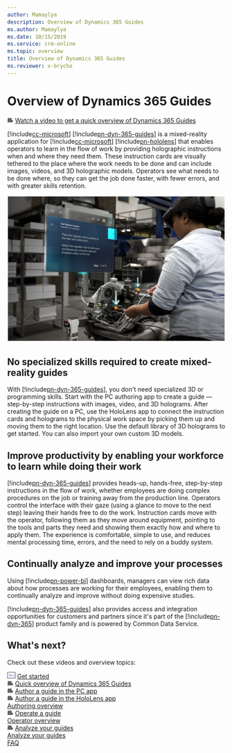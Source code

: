 ```yaml
---
author: Mamaylya
description: Overview of Dynamics 365 Guides
ms.author: Mamaylya
ms.date: 10/15/2019
ms.service: crm-online
ms.topic: overview
title: Overview of Dynamics 365 Guides
ms.reviewer: v-brycho
---
```


# Overview of Dynamics 365 Guides

![Video camera graphic](media/video-camera.PNG "Video camera graphic") [Watch a video to get a quick overview of Dynamics 365 Guides](https://aka.ms/guidesoverview)

[!include[cc-microsoft](../includes/cc-microsoft.md)] [!include[pn-dyn-365-guides](../includes/pn-dyn-365-guides.md)] is a mixed-reality application for [!include[cc-microsoft](../includes/cc-microsoft.md)] [!include[pn-hololens](../includes/pn-hololens.md)] that enables operators to learn in the flow of work by providing holographic instructions when and where they need them. These instruction cards are visually tethered to the place where the work needs to be done and can include images, videos, and 3D holographic models. Operators see what needs to be done where, so they can get the job done faster, with fewer errors, and with greater skills retention. 

![Person using Dynamics 365 Guides while working on a truck engine](media/woman-at-work.PNG "Person using Dynamics 365 Guides while working on a truck engine") 

## No specialized skills required to create mixed-reality guides

With [!include[pn-dyn-365-guides](../includes/pn-dyn-365-guides.md)], you don't need specialized 3D or programming skills. Start with the PC authoring app to create a guide — step-by-step instructions with images, video, and 3D holograms. After creating the guide on a PC, use the HoloLens app to connect the instruction cards and holograms to the physical work space by picking them up and moving them to the right location. Use the default library of 3D holograms to get started. You can also import your own custom 3D models.   

## Improve productivity by enabling your workforce to learn while doing their work

[!include[pn-dyn-365-guides](../includes/pn-dyn-365-guides.md)] provides heads-up, hands-free, step-by-step instructions in the flow of work, whether employees are doing complex procedures on the job or training away from the production line. Operators control the interface with their gaze (using a glance to move to the next step) leaving their hands free to do the work. Instruction cards move with the operator, following them as they move around equipment, pointing to the tools and parts they need and showing them exactly how and where to apply them. The experience is comfortable, simple to use, and reduces mental processing time, errors, and the need to rely on a buddy system. 

## Continually analyze and improve your processes   

Using [!include[pn-power-bi](../includes/pn-power-bi.md)] dashboards, managers can view rich data about how processes are working for their employees, enabling them to continually 
analyze and improve without doing expensive studies. 

[!include[pn-dyn-365-guides](../includes/pn-dyn-365-guides.md)] also provides access and integration opportunities for customers and partners since it's part of the [!include[pn-dyn-365](../includes/pn-dyn-365.md)] product family and is powered by Common Data Service. 

## What's next?

Check out these videos and overview topics:

![Doc graphic](media/doc-icon.PNG "Doc graphic") [Get started](get-started.md)<br>
![Video camera graphic](media/video-camera.PNG "Video camera graphic") [Quick overview of Dynamics 365 Guides](https://aka.ms/guidesoverview)<br>
![Video camera graphic](media/video-camera.PNG "Video camera graphic") [Author a guide in the PC app](https://aka.ms/pcauthor)<br> 
![Video camera graphic](media/video-camera.PNG "Video camera graphic") [Author a guide in the HoloLens app](https://aka.ms/hololensauthor)<br>
[Authoring overview](authoring-overview.md)<br>
![Video camera graphic](media/video-camera.PNG "Video camera graphic") [Operate a guide](https://aka.ms/guidesoperate)<br>
[Operator overview](operator-overview.md)<br>
![Video camera graphic](media/video-camera.PNG "Video camera graphic") [Analyze your guides](https://aka.ms/guidesanalyze)<br>
[Analyze your guides](analytics-guide.md)<br>
[FAQ](faq.md)
